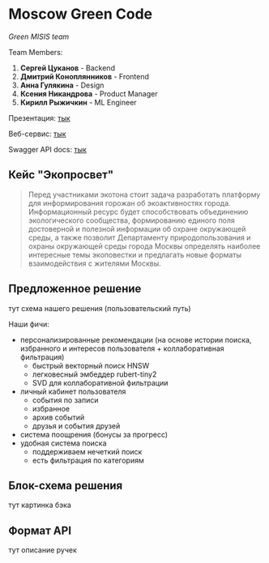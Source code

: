 # Moscow Green Code

*Green MISIS team*

Team Members:
1) **Сергей Цуканов** - Backend
2) **Дмитрий Коноплянников** - Frontend
3) **Анна Гулякина** - Design
4) **Ксения Никандрова** - Product Manager
5) **Кирилл Рыжичкин** - ML Engineer

Презентация: [тык](https://google.com)

Веб-сервис: [тык](https://green.itatmisis.ru/)

Swagger API docs: [тык](https://google.com)

## Кейс "Экопросвет"

> Перед участниками экотона стоит задача разработать платформу для информирования горожан об экоактивностях города. Информационный ресурс будет способствовать объединению экологического сообщества, формированию единого поля достоверной и полезной информации об охране окружающей среды, а также позволит Департаменту природопользования и охраны окружающей среды города Москвы определять наиболее интересные темы экоповестки и предлагать новые форматы взаимодействия с жителями Москвы.

## Предложенное решение

тут схема нашего решения (пользовательский путь)

Наши фичи:

- персонализированные рекомендации (на основе истории поиска, избранного и интересов пользователя + коллаборативная фильтрация)
  - быстрый векторный поиск HNSW
  - легковесный эмбеддер rubert-tiny2
  - SVD для коллаборативной фильтрации
- личный кабинет пользователя
  - события по записи
  - избранное
  - архив событий
  - друзья и события друзей
- система поощрения (бонусы за прогресс)
- удобная система поиска
  - поддерживаем нечеткий поиск
  - есть фильтрация по категориям 

## Блок-схема решения

тут картинка бэка

## Формат API

тут описание ручек
